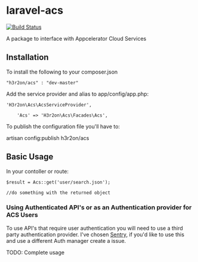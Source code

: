# laravel-acs

[![Build Status](https://travis-ci.org/h3r2on/laravel-acs.svg?branch=master)](https://travis-ci.org/h3r2on/laravel-acs)

A package to interface with Appcelerator Cloud Services

## Installation

To install the following to your composer.json

    "h3r2on/acs" : "dev-master"

Add the service provider and alias to app/config/app.php:

	'H3r2on\Acs\AcsServiceProvider',

        'Acs' => 'H3r2on\Acs\Facades\Acs',

To publish the configuration file you'll have to:

   artisan config:publish h3r2on/acs


## Basic Usage

In your contoller or route:

    $result = Acs::get('user/search.json');

    //do something with the returned object

### Using Authenticated API's or as an Authentication provider for ACS Users

To use API's that require user authentication you will need to use a third party authentication provider. I've chosen [Sentry](https://cartalyst.com/manual/sentry), if you'd like to use this and use a different Auth manager create a issue.

TODO: Complete usage

